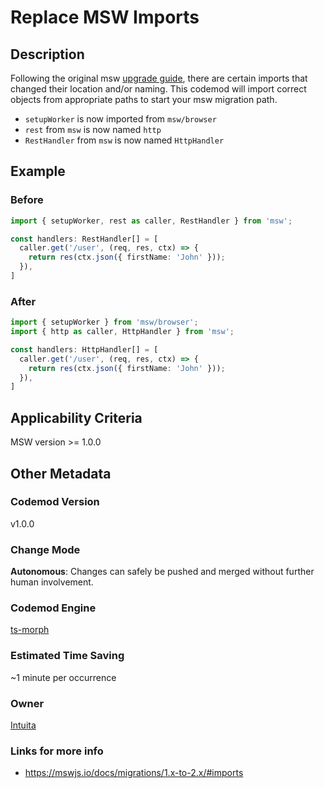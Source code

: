 # Replace MSW Imports

## Description

Following the original msw [upgrade guide](https://mswjs.io/docs/migrations/1.x-to-2.x/#imports), there are certain imports that changed their location and/or naming. This codemod will import correct objects from appropriate paths to start your msw migration path.

-   `setupWorker` is now imported from `msw/browser`
-   `rest` from `msw` is now named `http`
-   `RestHandler` from `msw` is now named `HttpHandler`

## Example

### Before

```ts
import { setupWorker, rest as caller, RestHandler } from 'msw';

const handlers: RestHandler[] = [
  caller.get('/user', (req, res, ctx) => {
    return res(ctx.json({ firstName: 'John' }));
  }),
]
```

### After

```ts
import { setupWorker } from 'msw/browser';
import { http as caller, HttpHandler } from 'msw';

const handlers: HttpHandler[] = [
  caller.get('/user', (req, res, ctx) => {
    return res(ctx.json({ firstName: 'John' }));
  }),
]
```

## Applicability Criteria

MSW version >= 1.0.0

## Other Metadata

### Codemod Version

v1.0.0

### Change Mode

**Autonomous**: Changes can safely be pushed and merged without further human involvement.

### **Codemod Engine**

[ts-morph](https://github.com/dsherret/ts-morph)

### Estimated Time Saving

~1 minute per occurrence

### Owner

[Intuita](https://github.com/intuita-inc)

### Links for more info

-   https://mswjs.io/docs/migrations/1.x-to-2.x/#imports
